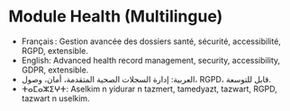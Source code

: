 # Module Health (Multilingue)

- Français : Gestion avancée des dossiers santé, sécurité, accessibilité, RGPD, extensible.
- English: Advanced health record management, security, accessibility, GDPR, extensible.
- العربية: إدارة السجلات الصحية المتقدمة، أمان، وصول، RGPD، قابل للتوسعة.
- ⵜⴰⵎⴰⵣⵉⵖⵜ: Aselkim n yidurar n tazmert, tamedyazt, tazwart, RGPD, tazwart n uselkim.
